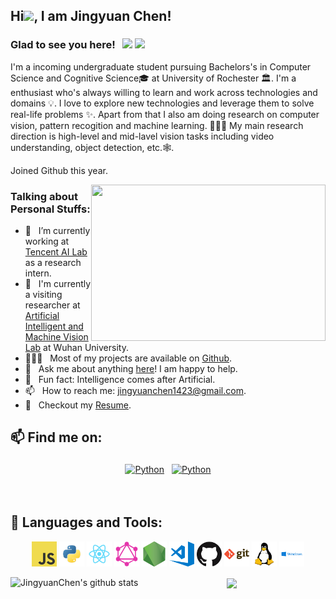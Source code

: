 ## Hi<a href="https://www.gautamkrishnar.com/"><img src="https://media.giphy.com/media/hvRJCLFzcasrR4ia7z/giphy.gif" width="30px"></a>, I am Jingyuan Chen! &nbsp;

### Glad to see you here! &nbsp; ![](https://visitor-badge.glitch.me/badge?page_id=jingyuanchan.jingyuanchan&style=flat-square&color=0088cc) ![](https://komarev.com/ghpvc/?username=JingyuanChen1423)

I'm a incoming undergraduate student pursuing Bachelors's in Computer Science and Cognitive Science🎓 at University of Rochester 🏛. I'm a enthusiast who's always willing to learn and work across technologies and domains 💡. I love to explore new technologies and leverage them to solve real-life problems ✨. Apart from that I also am doing research on computer vision, pattern recogition and machine learning. 👨🏻‍💻 My main research direction is high-level and mid-lavel vision tasks including video understanding, object detection, etc.🕸️.

Joined Github this year.

<!-- Since then I pushed **1695**+ commits, opened **221**+ issues, submitted **238**+ pull requests, created **20**+ gists and contributed to **13**+ public repositories.
 -->
<img align="right" height="250" width="375" alt="" src="https://raw.githubusercontent.com/iampavangandhi/iampavangandhi/master/gifs/coder.gif" />


### Talking about Personal Stuffs:

- 🔭 &nbsp; I’m currently working at [Tencent AI Lab](https://ai.tencent.com/ailab/en/index) as a research intern.
- 🚀 &nbsp; I'm currently a visiting researcher at [Artificial Intelligent and Machine Vision Lab](http://iip.whu.edu.cn/index.html) at Wuhan University.
- 👨🏻‍💻 &nbsp; Most of my projects are available on [Github](https://github.com/jingyuanchan).
- 💬 &nbsp; Ask me about anything [here](https://github.com/jingyuanchan/jingyuanchan/issues)! I am happy to help.
- 👾 &nbsp; Fun fact: Intelligence comes after Artificial.
- 📫 &nbsp; How to reach me: jingyuanchen1423@gmail.com.
- 📝 &nbsp; Checkout my [Resume](https://github.com/jingyuanchan/jingyuanchan/blob/main/Resume%20of%20Jingyuan%20Chen.pdf).

## 📫 Find me on:
<p align="center">
 <a href="https://www.linkedin.com/in/jingyuan-patrick-chen-1b99921ba/" target="_blank" rel="noopener noreferrer"> <img src="https://cdn.jsdelivr.net/npm/simple-icons@v3/icons/linkedin.svg" alt="Python" height="40" style="vertical-align:top; margin:4px"></a>
 <a href="mailto:jingyuanchen1423@gmail.com"> <img src="https://cdn.jsdelivr.net/npm/simple-icons@v3/icons/gmail.svg" alt="Python" height="40" style="vertical-align:top; margin:4px"></a> 
</p>

<br />

## 🧰 Languages and Tools: 
<p align="center">
<code><img height="40" src="https://raw.githubusercontent.com/github/explore/80688e429a7d4ef2fca1e82350fe8e3517d3494d/topics/javascript/javascript.png"></code>
<code><img height="40" src="https://raw.githubusercontent.com/github/explore/80688e429a7d4ef2fca1e82350fe8e3517d3494d/topics/python/python.png"></code>
<code><img height="40" src="https://raw.githubusercontent.com/github/explore/80688e429a7d4ef2fca1e82350fe8e3517d3494d/topics/react/react.png"></code>
<code><img height="40" src="https://raw.githubusercontent.com/github/explore/5c058a388828bb5fde0bcafd4bc867b5bb3f26f3/topics/graphql/graphql.png"></code>
<code><img height="40" src="https://raw.githubusercontent.com/github/explore/80688e429a7d4ef2fca1e82350fe8e3517d3494d/topics/nodejs/nodejs.png"></code>
<code><img height="40" src="https://raw.githubusercontent.com/github/explore/80688e429a7d4ef2fca1e82350fe8e3517d3494d/topics/visual-studio-code/visual-studio-code.png"></code> 
<code><img height="40" src="https://raw.githubusercontent.com/github/explore/78df643247d429f6cc873026c0622819ad797942/topics/github/github.png"></code> 
<code><img height="40" src="https://raw.githubusercontent.com/github/explore/80688e429a7d4ef2fca1e82350fe8e3517d3494d/topics/git/git.png"></code> 
<code><img height="40" src="https://raw.githubusercontent.com/github/explore/80688e429a7d4ef2fca1e82350fe8e3517d3494d/topics/linux/linux.png"></code>
<code><img height="40" src="https://raw.githubusercontent.com/github/explore/80688e429a7d4ef2fca1e82350fe8e3517d3494d/topics/windows/windows.png"></code>
</p>



<p align="center">
  <img align="left" src="https://github-readme-stats.vercel.app/api?username=jingyuanchan&show_icons=true&inclue_all_commits&count_private=true&theme=radical" alt="JingyuanChen's github stats" />
  <img align="center" src="https://github-readme-stats.vercel.app/api/top-langs/?username=jingyuanchan&layout=copact&theme=radical" />
</p>




